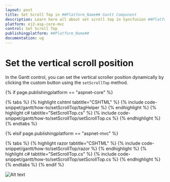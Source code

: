 ```yaml
---
layout: post
title: Set Scroll Top in ##Platform_Name## Gantt Component
description: Learn here all about set scroll top in Syncfusion ##Platform_Name## Gantt component of Syncfusion Essential JS 2 and more.
platform: ej2-asp-core-mvc
control: Set Scroll Top
publishingplatform: ##Platform_Name##
documentation: ug
---
```



# Set the vertical scroll position

In the Gantt control, you can set the vertical scroller position dynamically by clicking the custom button using the `setScrollTop` method.

{% if page.publishingplatform == "aspnet-core" %}

{% tabs %}
{% highlight cshtml tabtitle="CSHTML" %}
{% include code-snippet/gantt/how-to/setScrollTop/tagHelper %}
{% endhighlight %}
{% highlight c# tabtitle="SetScrollTop.cs" %}
{% include code-snippet/gantt/how-to/setScrollTop/setScrollTop.cs %}
{% endhighlight %}
{% endtabs %}

{% elsif page.publishingplatform == "aspnet-mvc" %}

{% tabs %}
{% highlight razor tabtitle="CSHTML" %}
{% include code-snippet/gantt/how-to/setScrollTop/razor %}
{% endhighlight %}
{% highlight c# tabtitle="SetScrollTop.cs" %}
{% include code-snippet/gantt/how-to/setScrollTop/setScrollTop.cs %}
{% endhighlight %}
{% endtabs %}
{% endif %}



![Alt text](../images/setScrollTop.png)